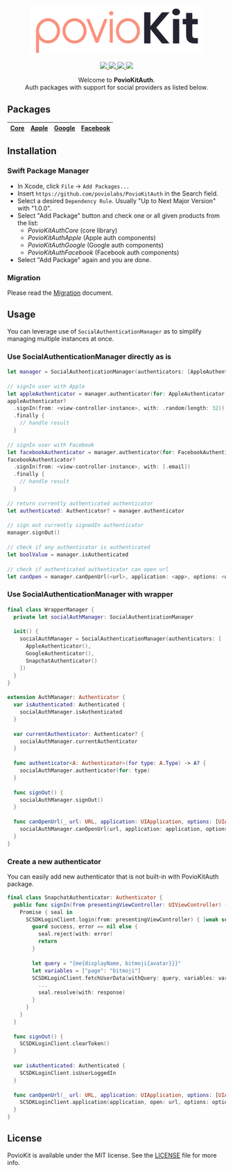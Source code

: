 <p align="center">
    <img src="Resources/PovioKit.png" width="400" max-width="90%" alt="PovioKit" />
</p>

<p align="center">
    <a href="https://swiftpackageregistry.com/poviolabs/PovioKit" alt="Package">
        <img src="https://img.shields.io/badge/SPM-Swift-lightgrey.svg" />
    </a>
    <a href="https://www.swift.org" alt="Swift">
        <img src="https://img.shields.io/badge/Swift-5-orange.svg" />
    </a>
    <a href="./LICENSE" alt="License">
        <img src="https://img.shields.io/badge/Licence-MIT-red.svg" />
    </a>
    <a href="https://github.com/poviolabs/PovioKit/actions/workflows/Tests.yml" alt="Tests Status">
        <img src="https://github.com/poviolabs/PovioKit/actions/workflows/Tests.yml/badge.svg" />
    </a>
</p>

<p align="center">
    Welcome to <b>PovioKitAuth</b>.
    <br />Auth packages with support for social providers as listed below.
</p>

## Packages

| [Core](Resources/Core) | [Apple](Resources/Apple) | [Google](Resources/Google) | [Facebook](Resources/Facebook) |
| :-: | :-: | :-: | :-: |

## Installation

### Swift Package Manager
- In Xcode, click `File` -> `Add Packages...`  
- Insert `https://github.com/poviolabs/PovioKitAuth` in the Search field.
- Select a desired `Dependency Rule`. Usually "Up to Next Major Version" with "1.0.0".
- Select "Add Package" button and check one or all given products from the list:
  - *PovioKitAuthCore* (core library)
  - *PovioKitAuthApple* (Apple auth components)
  - *PovioKitAuthGoogle* (Google auth components)
  - *PovioKitAuthFacebook* (Facebook auth components)
- Select "Add Package" again and you are done.

### Migration

Please read the [Migration](MIGRATING.md) document.

## Usage
You can leverage use of `SocialAuthenticationManager` as to simplify managing multiple instances at once.

### Use SocialAuthenticationManager directly as is
```swift
let manager = SocialAuthenticationManager(authenticators: [AppleAuthenticator(), FacebookAuthenticator()])

// signIn user with Apple
let appleAuthenticator = manager.authenticator(for: AppleAuthenticator.self)
appleAuthenticator?
  .signIn(from: <view-controller-instance>, with: .random(length: 32))
  .finally {
    // handle result
  }
  
// signIn user with Facebook
let facebookAuthenticator = manager.authenticator(for: FacebookAuthenticator.self)
facebookAuthenticator?
  .signIn(from: <view-controller-instance>, with: [.email])
  .finally {
    // handle result
  }
  
// return currently authenticated authenticator
let authenticated: Authenticator? = manager.authenticator

// sign out currently signedIn authenticator
manager.signOut()

// check if any authenticator is authenticated
let boolValue = manager.isAuthenticated

// check if authenticated authenticator can open url
let canOpen = manager.canOpenUrl(<url>, application: <app>, options: <options>) 
```

### Use SocialAuthenticationManager with wrapper
```swift
final class WrapperManager {
  private let socialAuthManager: SocialAuthenticationManager
  
  init() {
    socialAuthManager = SocialAuthenticationManager(authenticators: [
      AppleAuthenticator(),
      GoogleAuthenticator(),
      SnapchatAuthenticator()
    ])
  }
}

extension AuthManager: Authenticator {
  var isAuthenticated: Authenticated {
    socialAuthManager.isAuthenticated
  }
  
  var currentAuthenticator: Authenticator? {
    socialAuthManager.currentAuthenticator
  }
  
  func authenticator<A: Authenticator>(for type: A.Type) -> A? {
    socialAuthManager.authenticator(for: type)
  }
  
  func signOut() {
    socialAuthManager.signOut()
  }
  
  func canOpenUrl(_ url: URL, application: UIApplication, options: [UIApplication.OpenURLOptionsKey: Any]) -> Bool {
    socialAuthManager.canOpenUrl(url, application: application, options: options)
  }
}
```

### Create a new authenticator
You can easily add new authenticator that is not built-in with PovioKitAuth package.

```swift
final class SnapchatAuthenticator: Authenticator {
  public func signIn(from presentingViewController: UIViewController) -> Promise<Response> {
    Promise { seal in
      SCSDKLoginClient.login(from: presentingViewController) { [weak self] success, error in
        guard success, error == nil else {
          seal.reject(with: error)
          return
        }
        
        let query = "{me{displayName, bitmoji{avatar}}}"
        let variables = ["page": "bitmoji"]
        SCSDKLoginClient.fetchUserData(withQuery: query, variables: variables) { resources in
          ...
          seal.resolve(with: response)
        }
      }
    }
  }
  
  func signOut() {
    SCSDKLoginClient.clearToken()
  }
  
  var isAuthenticated: Authenticated {
    SCSDKLoginClient.isUserLoggedIn
  }
  
  func canOpenUrl(_ url: URL, application: UIApplication, options: [UIApplication.OpenURLOptionsKey: Any]) -> Bool {
    SCSDKLoginClient.application(application, open: url, options: options)
  }
}
```

## License

PovioKit is available under the MIT license. See the [LICENSE](LICENSE) file for more info.
